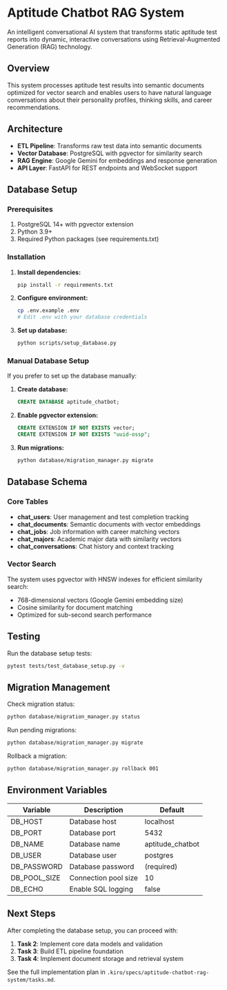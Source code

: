 # Aptitude Chatbot RAG System

An intelligent conversational AI system that transforms static aptitude test reports into dynamic, interactive conversations using Retrieval-Augmented Generation (RAG) technology.

## Overview

This system processes aptitude test results into semantic documents optimized for vector search and enables users to have natural language conversations about their personality profiles, thinking skills, and career recommendations.

## Architecture

- **ETL Pipeline**: Transforms raw test data into semantic documents
- **Vector Database**: PostgreSQL with pgvector for similarity search
- **RAG Engine**: Google Gemini for embeddings and response generation
- **API Layer**: FastAPI for REST endpoints and WebSocket support

## Database Setup

### Prerequisites

1. PostgreSQL 14+ with pgvector extension
2. Python 3.9+
3. Required Python packages (see requirements.txt)

### Installation

1. **Install dependencies:**
   ```bash
   pip install -r requirements.txt
   ```

2. **Configure environment:**
   ```bash
   cp .env.example .env
   # Edit .env with your database credentials
   ```

3. **Set up database:**
   ```bash
   python scripts/setup_database.py
   ```

### Manual Database Setup

If you prefer to set up the database manually:

1. **Create database:**
   ```sql
   CREATE DATABASE aptitude_chatbot;
   ```

2. **Enable pgvector extension:**
   ```sql
   CREATE EXTENSION IF NOT EXISTS vector;
   CREATE EXTENSION IF NOT EXISTS "uuid-ossp";
   ```

3. **Run migrations:**
   ```bash
   python database/migration_manager.py migrate
   ```

## Database Schema

### Core Tables

- **chat_users**: User management and test completion tracking
- **chat_documents**: Semantic documents with vector embeddings
- **chat_jobs**: Job information with career matching vectors
- **chat_majors**: Academic major data with similarity vectors
- **chat_conversations**: Chat history and context tracking

### Vector Search

The system uses pgvector with HNSW indexes for efficient similarity search:
- 768-dimensional vectors (Google Gemini embedding size)
- Cosine similarity for document matching
- Optimized for sub-second search performance

## Testing

Run the database setup tests:

```bash
pytest tests/test_database_setup.py -v
```

## Migration Management

Check migration status:
```bash
python database/migration_manager.py status
```

Run pending migrations:
```bash
python database/migration_manager.py migrate
```

Rollback a migration:
```bash
python database/migration_manager.py rollback 001
```

## Environment Variables

| Variable | Description | Default |
|----------|-------------|---------|
| DB_HOST | Database host | localhost |
| DB_PORT | Database port | 5432 |
| DB_NAME | Database name | aptitude_chatbot |
| DB_USER | Database user | postgres |
| DB_PASSWORD | Database password | (required) |
| DB_POOL_SIZE | Connection pool size | 10 |
| DB_ECHO | Enable SQL logging | false |

## Next Steps

After completing the database setup, you can proceed with:

1. **Task 2**: Implement core data models and validation
2. **Task 3**: Build ETL pipeline foundation
3. **Task 4**: Implement document storage and retrieval system

See the full implementation plan in `.kiro/specs/aptitude-chatbot-rag-system/tasks.md`.